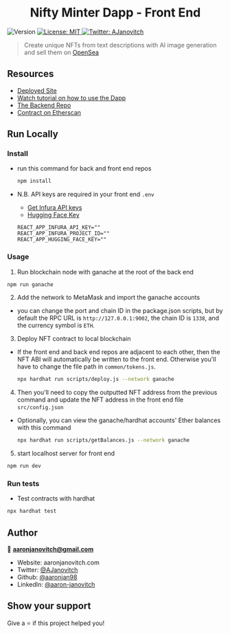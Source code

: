 <h1 align="center">Nifty Minter Dapp - Front End</h1>
<p>
  <img alt="Version" src="https://img.shields.io/badge/version-0.1.0-blue.svg?cacheSeconds=2592000" />
  <a href="#" target="_blank">
    <img alt="License: MIT" src="https://img.shields.io/badge/License-MIT-yellow.svg" />
  </a>
  <a href="https://twitter.com/AJanovitch" target="_blank">
    <img alt="Twitter: AJanovitch" src="https://img.shields.io/twitter/follow/AJanovitch.svg?style=social" />
  </a>
</p>

> Create unique NFTs from text descriptions with AI image generation and sell them on [OpenSea](https://testnets.opensea.io)

## Resources

- [Deployed Site](https://nifty-minter.herokuapp.com)
- [Watch tutorial on how to use the Dapp](https://www.youtube.com/watch?v=bSk57Y9tEbs)
- [The Backend Repo](https://github.com/aaronjan98/Nifty-Minter-Backend)
- [Contract on Etherscan](https://goerli.etherscan.io/address/0x8d20aac997e30de71581ac30240db9ab235acb8b)

## Run Locally

### Install

- run this command for back and front end repos

  ```sh
  npm install
  ```

- N.B. API keys are required in your front end `.env`

  - [Get Infura API keys](https://app.infura.io)
  - [Hugging Face Key](https://huggingface.co/)

  ```.env
  REACT_APP_INFURA_API_KEY=""
  REACT_APP_INFURA_PROJECT_ID=""
  REACT_APP_HUGGING_FACE_KEY=""
  ```

### Usage

1. Run blockchain node with ganache at the root of the back end

```sh
npm run ganache
```

2. Add the network to MetaMask and import the ganache accounts

- you can change the port and chain ID in the package.json scripts,
  but by default the RPC URL is `http://127.0.0.1:9002`,
  the chain ID is `1338`, and the currency symbol is `ETH`.

3. Deploy NFT contract to local blockchain

- If the front end and back end repos are adjacent to each other,
  then the NFT ABI will automatically be written to the front end.
  Otherwise you'll have to change the file path in `common/tokens.js`.

  ```sh
  npx hardhat run scripts/deploy.js --network ganache
  ```

4. Then you'll need to copy the outputted NFT address from the previous
   command and update the NFT address in the front end file `src/config.json`

- Optionally, you can view the ganache/hardhat accounts' Ether balances
  with this command

  ```sh
  npx hardhat run scripts/getBalances.js --network ganache
  ```

5. start localhost server for front end

```sh
npm run dev
```

### Run tests

- Test contracts with hardhat

```sh
npx hardhat test
```

## Author

👤 **aaronjanovitch@gmail.com**

- Website: aaronjanovitch.com
- Twitter: [@AJanovitch](https://twitter.com/AJanovitch)
- Github: [@aaronjan98](https://github.com/aaronjan98)
- LinkedIn: [@aaron-janovitch](https://linkedin.com/in/aaron-janovitch)

## Show your support

Give a ⭐️ if this project helped you!
